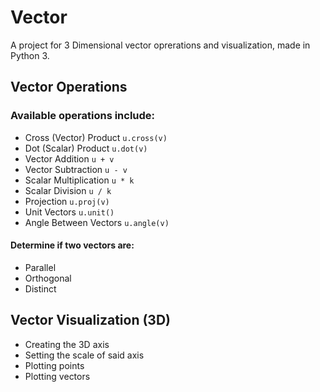 Vector
=======
A project for 3 Dimensional vector oprerations and visualization, made in Python 3.
## Vector Operations ##
### Available operations include: ###
+ Cross (Vector) Product `u.cross(v)`
+ Dot (Scalar) Product `u.dot(v)`
+ Vector Addition `u + v`
+ Vector Subtraction `u - v`
+ Scalar Multiplication `u * k`
+ Scalar Division `u / k`
+ Projection `u.proj(v)`
+ Unit Vectors `u.unit()`
+ Angle Between Vectors `u.angle(v)`
#### Determine if two vectors are: ####
+ Parallel
+ Orthogonal
+ Distinct
## Vector Visualization (3D) ##
+ Creating the 3D axis
+ Setting the scale of said axis
+ Plotting points
+ Plotting vectors
